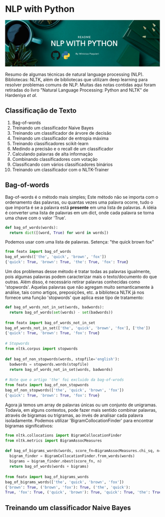 # NLP with Python

![](capa.png)

Resumo de algumas técnicas de natural language processing (NLP). Bibliotecas: NLTK, além de bibliotecas que utilizam deep learning para resolver problemas comuns de NLP. Muitas das notas contidas aqui foram retiradas do livro "Natural Language Processing: Python and NLTK" de Hardeniya *et al*.



## Classificação de Texto

1. Bag-of-words
2. Treinando um classificador Naive Bayes
3. Treinando um classificador de árvore de decisão
4. Treinando um classificador de entropia máxima
5. Treinando classificadores scikit-learn
6. Medindo a precisão e o recall de um classificador
7. Calculando palavras de alta informação
8. Combinando classificadores com votação
9. Classificando com vários classificadores binários
10. Treinando um classificador com o NLTK-Trainer

## Bag-of-words

Bag-of-words é o método mais simples; Este método não se importa com o ordenamento das palavras, ou quantas vezes uma palavra ocorre, tudo o que importa é se a palavra está **presente** em uma lista de palavras. A idéia é converter uma lista de palavras em um dict, onde cada palavra se torna uma chave com o valor 'True'.

``` python
def bag_of_words(words): 
  return dict([(word, True) for word in words])  
```
Podemos usar com uma lista de palavras. Setença: "the quick brown fox"

``` python
from featx import bag_of_words
bag_of_words(['the', 'quick', 'brown', 'fox'])
{'quick': True, 'brown': True, 'the': True, 'fox': True}
```
Um dos problemas desse método é tratar todas as palavras igualmente, pois algumas palavras podem caracterizar mais o texto/documento do que outras. Além disso, é necessário retirar palavras conhecidas como 'stopwords'. Aquelas palavras que não agregam muito semanticamente à análise, tais como artigos, preposições, etc. a biblioteca NLTK já nos fornece uma função 'stopwords' que aplica esse tipo de tratamento:

``` python
def bag_of_words_not_in_set(words, badwords):
  return bag_of_words(set(words) - set(badwords))

from featx import bag_of_words_not_in_set
bag_of_words_not_in_set(['the', 'quick', 'brown', 'fox'], ['the'])
{'quick': True, 'brown': True, 'fox': True}

# Stopwords
from nltk.corpus import stopwords

def bag_of_non_stopwords(words, stopfile='english'):
  badwords = stopwords.words(stopfile)
  return bag_of_words_not_in_set(words, badwords)

# Note que o artigo 'the' foi excluido da bag-of-wrods
from featx import bag_of_non_stopwords
bag_of_non_stopwords(['the', 'quick', 'brown', 'fox'])
{'quick': True, 'brown': True, 'fox': True}

``` 
Agora já temos um array de palavras únicas ou um conjunto de unigramas. Todavia, em alguns contextos, pode fazer mais sentido combinar palavras, através de bigramas ou trigramas, ao invés de analisar cada palavra isoladamente. Podemos utilizar 'BigramCollocationFinder' para encontrar bigramas significativos:

```  Python
from nltk.collocations import BigramCollocationFinder
from nltk.metrics import BigramAssocMeasures

def bag_of_bigrams_words(words, score_fn=BigramAssocMeasures.chi_sq, n=200):
  bigram_finder = BigramCollocationFinder.from_words(words)
  bigrams = bigram_finder.nbest(score_fn, n)
  return bag_of_words(words + bigrams)
  
from featx import bag_of_bigrams_words
bag_of_bigrams_words(['the', 'quick', 'brown', 'fox'])
{'brown': True, ('brown', 'fox'): True, ('the', 'quick'): 
True, 'fox': True, ('quick', 'brown'): True, 'quick': True, 'the': True}

``` 
## Treinando um classificador Naive Bayes
